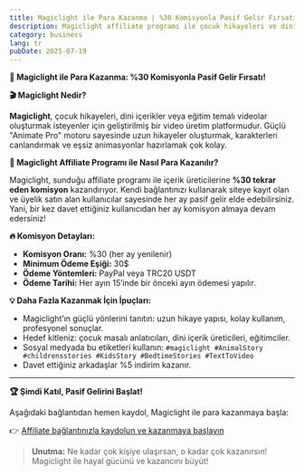 ```yaml
---
title: Magiclight ile Para Kazanma | %30 Komisyonla Pasif Gelir Fırsatı
description: Magiclight affiliate programı ile çocuk hikayeleri ve dini animasyonlar için içerik üretenlere özel, %30 tekrar eden komisyonla para kazanma rehberi. Hemen katıl, pasif gelir elde et!
category: business
lang: tr
pubDate: 2025-07-19
---
```


 **💸 Magiclight ile Para Kazanma: %30 Komisyonla Pasif Gelir Fırsatı!**

 **🎬 Magiclight Nedir?**

**Magiclight**, çocuk hikayeleri, dini içerikler veya eğitim temalı videolar oluşturmak isteyenler için geliştirilmiş bir video üretim platformudur. Güçlü "Animate Pro" motoru sayesinde uzun hikayeler oluşturmak, karakterleri canlandırmak ve eşsiz animasyonlar hazırlamak çok kolay.

 **🚀 Magiclight Affiliate Programı ile Nasıl Para Kazanılır?**

Magiclight, sunduğu affiliate programı ile içerik üreticilerine **%30 tekrar eden komisyon** kazandırıyor. Kendi bağlantınızı kullanarak siteye kayıt olan ve üyelik satın alan kullanıcılar sayesinde her ay pasif gelir elde edebilirsiniz. Yani, bir kez davet ettiğiniz kullanıcıdan her ay komisyon almaya devam edersiniz!

 **🔥 Komisyon Detayları:**
- **Komisyon Oranı:** %30 (her ay yenilenir)
- **Minimum Ödeme Eşiği:** 30$
- **Ödeme Yöntemleri:** PayPal veya TRC20 USDT
- **Ödeme Tarihi:** Her ayın 15’inde bir önceki ayın ödemesi yapılır.

 **💡 Daha Fazla Kazanmak İçin İpuçları:**
- Magiclight’ın güçlü yönlerini tanıtın: uzun hikaye yapısı, kolay kullanım, profesyonel sonuçlar.
- Hedef kitleniz: çocuk masalı anlatıcıları, dini içerik üreticileri, eğitimciler.
- Sosyal medyada bu etiketleri kullanın:
  `#magiclight #AnimalStory #childrensstories #KidsStory #BedtimeStories #TextToVideo`
- Davet ettiğiniz arkadaşlar %5 indirim kazanır.

---

 **🏆 Şimdi Katıl, Pasif Gelirini Başlat!**

Aşağıdaki bağlantıdan hemen kaydol, Magiclight ile para kazanmaya başla:

👉 [Affiliate bağlantınızla kaydolun ve kazanmaya başlayın](https://m.magiclight.ai/official-website?code=znzhjam01)

> **Unutma:** Ne kadar çok kişiye ulaşırsan, o kadar çok kazanırsın! Magiclight ile hayal gücünü ve kazancını büyüt!
